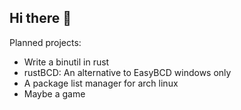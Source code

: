 ## Hi there 👋
Planned projects:
- Write a binutil in rust
- rustBCD: An alternative to EasyBCD windows only
- A package list manager for arch linux
- Maybe a game

<!--
**Darkness-Monarch/Darkness-Monarch** is a ✨ _special_ ✨ repository because its `README.md` (this file) appears on your GitHub profile.

Here are some ideas to get you started:

- 🔭 I’m currently working on ...
- 🌱 I’m currently learning ...
- 👯 I’m looking to collaborate on ...
- 🤔 I’m looking for help with ...
- 💬 Ask me about ...
- 📫 How to reach me: ...
- 😄 Pronouns: ...
- ⚡ Fun fact: ...
-->
